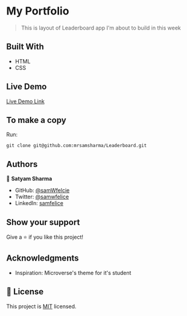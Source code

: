 # My Portfolio

> This is layout of Leaderboard app I'm about to build in this week


## Built With

- HTML
- CSS

## Live Demo

[Live Demo Link](https://samwfelice.github.io/Leaderboard/)

## To make a copy

Run:
```
git clone git@github.com:mrsamsharma/Leaderboard.git
```

## Authors

👤 **Satyam Sharma**

- GitHub: [@samWfelcie](https://github.com/samWfelice)
- Twitter: [@samwfelice](https://twitter.com/samwfelice)
- LinkedIn: [samfelice](https://www.linkedin.com/in/samfelice)


## Show your support

Give a ⭐️ if you like this project!

## Acknowledgments

- Inspiration: Microverse's theme for it's student 

## 📝 License

This project is [MIT](./MIT.md) licensed.
